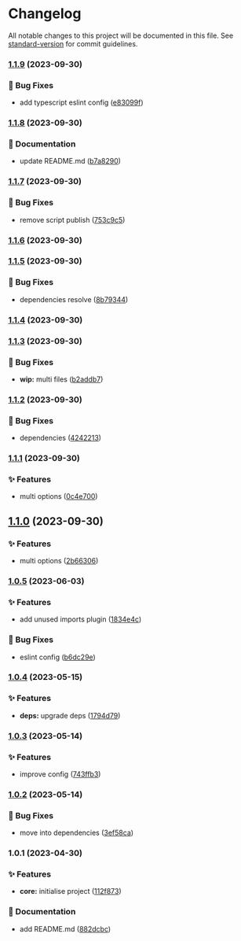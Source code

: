 # Changelog

All notable changes to this project will be documented in this file. See [standard-version](https://github.com/conventional-changelog/standard-version) for commit guidelines.

### [1.1.9](https://git.shpv.work/website/front/-/compare/1.1.8...1.1.9) (2023-09-30)


### 🐛 Bug Fixes

* add typescript eslint config ([e83099f](https://git.shpv.work/website/front/-/commit/e83099f901c55439151d140a7a47d9424dc8f39b))

### [1.1.8](https://git.shpv.work/website/front/-/compare/1.1.7...1.1.8) (2023-09-30)


### 📝 Documentation

* update README.md ([b7a8290](https://git.shpv.work/website/front/-/commit/b7a8290b7444b1a3942c8d260324fb0bff410e6e))

### [1.1.7](https://git.shpv.work/website/front/-/compare/1.1.6...1.1.7) (2023-09-30)


### 🐛 Bug Fixes

* remove script publish ([753c9c5](https://git.shpv.work/website/front/-/commit/753c9c5c4fc257c450ff2c087b7a0b8c8bc2e2bd))

### [1.1.6](https://git.shpv.work/website/front/-/compare/1.1.5...1.1.6) (2023-09-30)

### [1.1.5](https://git.shpv.work/website/front/-/compare/1.1.3...1.1.5) (2023-09-30)


### 🐛 Bug Fixes

* dependencies resolve ([8b79344](https://git.shpv.work/website/front/-/commit/8b793442d7109bb5676af515dedfc27985fec591))

### [1.1.4](https://git.shpv.work/website/front/-/compare/1.1.3...1.1.4) (2023-09-30)

### [1.1.3](https://git.shpv.work/website/front/-/compare/1.1.2...1.1.3) (2023-09-30)


### 🐛 Bug Fixes

* **wip:** multi files ([b2addb7](https://git.shpv.work/website/front/-/commit/b2addb7ebe82e34dd00d1ec3a5669c85a4b89233))

### [1.1.2](https://git.shpv.work/website/front/-/compare/1.1.1...1.1.2) (2023-09-30)


### 🐛 Bug Fixes

* dependencies ([4242213](https://git.shpv.work/website/front/-/commit/424221399c4c3a58b7bf908a9d63727a268df76e))

### [1.1.1](https://git.shpv.work/website/front/-/compare/1.1.0...1.1.1) (2023-09-30)


### ✨ Features

* multi options ([0c4e700](https://git.shpv.work/website/front/-/commit/0c4e70048a07231ec590267ca837dd774caf63bd))

## [1.1.0](https://git.shpv.work/website/front/-/compare/1.0.5...1.1.0) (2023-09-30)


### ✨ Features

* multi options ([2b66306](https://git.shpv.work/website/front/-/commit/2b663064e5ac515cda67d4387b36ef4d44dcd54c))

### [1.0.5](https://git.shpv.work/website/front/-/compare/1.0.4...1.0.5) (2023-06-03)


### ✨ Features

* add unused imports plugin ([1834e4c](https://git.shpv.work/website/front/-/commit/1834e4ca5fb9c716aa9655ac0d4379cee9e3f3ae))


### 🐛 Bug Fixes

* eslint config ([b6dc29e](https://git.shpv.work/website/front/-/commit/b6dc29e79427662d4ce5dbe42d36a0c32a3cb3bb))

### [1.0.4](https://git.shpv.work/website/front/-/compare/1.0.3...1.0.4) (2023-05-15)


### ✨ Features

* **deps:** upgrade deps ([1794d79](https://git.shpv.work/website/front/-/commit/1794d797a51575cc5b6f7c57b5a53b25d8239539))

### [1.0.3](https://git.shpv.work/website/front/-/compare/1.0.2...1.0.3) (2023-05-14)


### ✨ Features

* improve config ([743ffb3](https://git.shpv.work/website/front/-/commit/743ffb3b134324194ecab608e6c21222d0677856))

### [1.0.2](https://git.shpv.work/website/front/-/compare/1.0.1...1.0.2) (2023-05-14)


### 🐛 Bug Fixes

* move into dependencies ([3ef58ca](https://git.shpv.work/website/front/-/commit/3ef58ca491b8134735011c7286179092bd9e0423))

### 1.0.1 (2023-04-30)


### ✨ Features

* **core:** initialise project ([112f873](https://git.shpv.work/website/front/-/commit/112f8732e4715074817ea270d24173d1f17df463))


### 📝 Documentation

* add README.md ([882dcbc](https://git.shpv.work/website/front/-/commit/882dcbcdb8190f7748fae4e35da4c6f5d6a82859))
